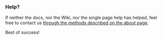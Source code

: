 ### Help?

If neither the docs, nor the Wiki, nor the single page help has helped, feel free to contact us [through the methods described on the about page](index.html).

Best of success!